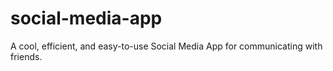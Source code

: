 # social-media-app
A cool, efficient, and easy-to-use Social Media App for communicating with friends.
